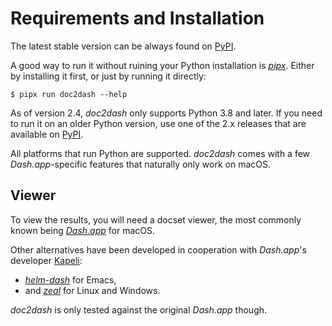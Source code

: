 # Requirements and Installation

The latest stable version can be always found on [PyPI](https://pypi.org/project/doc2dash/).

A good way to run it without ruining your Python installation is [*pipx*](https://pipxproject.github.io/pipx/).
Either by installing it first, or just by running it directly:

```shell
$ pipx run doc2dash --help
```

As of version 2.4, *doc2dash* only supports Python 3.8 and later.
If you need to run it on an older Python version, use one of the 2.x releases that are available on [PyPI](https://pypi.org/project/doc2dash/).

All platforms that run Python are supported.
*doc2dash* comes with a few *Dash.app*-specific features that naturally only work on macOS.


## Viewer

To view the results, you will need a docset viewer, the most commonly known being [*Dash.app*](https://kapeli.com/dash/) for macOS.

Other alternatives have been developed in cooperation with *Dash.app*'s developer [Kapeli](https://twitter.com/kapeli):

- [*helm-dash*](https://github.com/areina/helm-dash) for Emacs,
- and [*zeal*](https://zealdocs.org/) for Linux and Windows.

*doc2dash* is only tested against the original *Dash.app* though.

